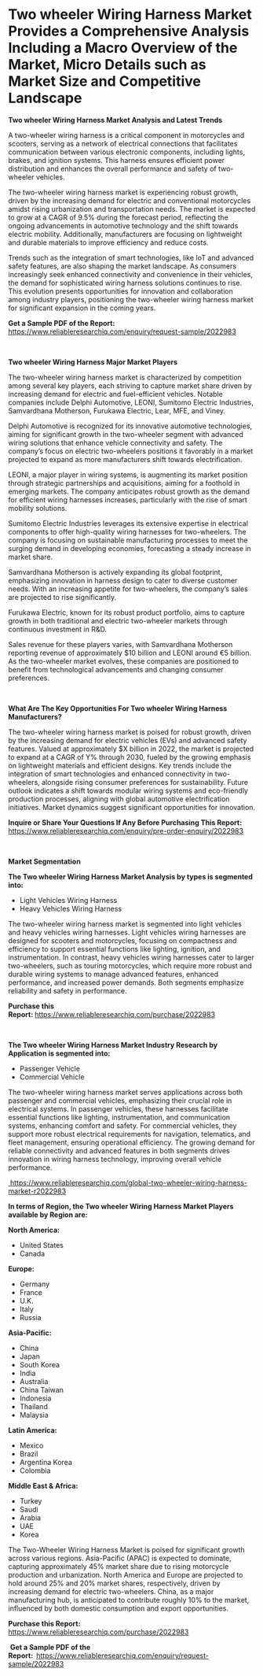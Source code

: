 <p><h1>Two wheeler Wiring Harness Market Provides a Comprehensive Analysis Including a Macro Overview of the Market, Micro Details such as Market Size and Competitive Landscape</h1></p><p><strong>Two wheeler Wiring Harness Market Analysis and Latest Trends</strong></p>
<p><p>A two-wheeler wiring harness is a critical component in motorcycles and scooters, serving as a network of electrical connections that facilitates communication between various electronic components, including lights, brakes, and ignition systems. This harness ensures efficient power distribution and enhances the overall performance and safety of two-wheeler vehicles.</p><p>The two-wheeler wiring harness market is experiencing robust growth, driven by the increasing demand for electric and conventional motorcycles amidst rising urbanization and transportation needs. The market is expected to grow at a CAGR of 9.5% during the forecast period, reflecting the ongoing advancements in automotive technology and the shift towards electric mobility. Additionally, manufacturers are focusing on lightweight and durable materials to improve efficiency and reduce costs.</p><p>Trends such as the integration of smart technologies, like IoT and advanced safety features, are also shaping the market landscape. As consumers increasingly seek enhanced connectivity and convenience in their vehicles, the demand for sophisticated wiring harness solutions continues to rise. This evolution presents opportunities for innovation and collaboration among industry players, positioning the two-wheeler wiring harness market for significant expansion in the coming years.</p></p>
<p><strong>Get a Sample PDF of the Report:&nbsp;</strong> <a href="https://www.reliableresearchiq.com/enquiry/request-sample/2022983?utm_campaign=2805&utm_medium=2&utm_source=Github&utm_content=ia&utm_term=15042025&utm_id=two-wheeler-wiring-harness">https://www.reliableresearchiq.com/enquiry/request-sample/2022983</a></p>
<p>&nbsp;</p>
<p><strong>Two wheeler Wiring Harness Major Market Players</strong></p>
<p><p>The two-wheeler wiring harness market is characterized by competition among several key players, each striving to capture market share driven by increasing demand for electric and fuel-efficient vehicles. Notable companies include Delphi Automotive, LEONI, Sumitomo Electric Industries, Samvardhana Motherson, Furukawa Electric, Lear, MFE, and Viney.</p><p>Delphi Automotive is recognized for its innovative automotive technologies, aiming for significant growth in the two-wheeler segment with advanced wiring solutions that enhance vehicle connectivity and safety. The company’s focus on electric two-wheelers positions it favorably in a market projected to expand as more manufacturers shift towards electrification.</p><p>LEONI, a major player in wiring systems, is augmenting its market position through strategic partnerships and acquisitions, aiming for a foothold in emerging markets. The company anticipates robust growth as the demand for efficient wiring harnesses increases, particularly with the rise of smart mobility solutions.</p><p>Sumitomo Electric Industries leverages its extensive expertise in electrical components to offer high-quality wiring harnesses for two-wheelers. The company is focusing on sustainable manufacturing processes to meet the surging demand in developing economies, forecasting a steady increase in market share.</p><p>Samvardhana Motherson is actively expanding its global footprint, emphasizing innovation in harness design to cater to diverse customer needs. With an increasing appetite for two-wheelers, the company’s sales are projected to rise significantly.</p><p>Furukawa Electric, known for its robust product portfolio, aims to capture growth in both traditional and electric two-wheeler markets through continuous investment in R&D.</p><p>Sales revenue for these players varies, with Samvardhana Motherson reporting revenue of approximately $10 billion and LEONI around €5 billion. As the two-wheeler market evolves, these companies are positioned to benefit from technological advancements and changing consumer preferences.</p></p>
<p>&nbsp;</p>
<p><strong>What Are The Key Opportunities For Two wheeler Wiring Harness Manufacturers?</strong></p>
<p><p>The two-wheeler wiring harness market is poised for robust growth, driven by the increasing demand for electric vehicles (EVs) and advanced safety features. Valued at approximately $X billion in 2022, the market is projected to expand at a CAGR of Y% through 2030, fueled by the growing emphasis on lightweight materials and efficient designs. Key trends include the integration of smart technologies and enhanced connectivity in two-wheelers, alongside rising consumer preferences for sustainability. Future outlook indicates a shift towards modular wiring systems and eco-friendly production processes, aligning with global automotive electrification initiatives. Market dynamics suggest significant opportunities for innovation.</p></p>
<p><strong>Inquire or Share Your Questions If Any Before Purchasing This Report:</strong> <a href="https://www.reliableresearchiq.com/enquiry/pre-order-enquiry/2022983?utm_campaign=2805&utm_medium=2&utm_source=Github&utm_content=ia&utm_term=15042025&utm_id=two-wheeler-wiring-harness">https://www.reliableresearchiq.com/enquiry/pre-order-enquiry/2022983</a></p>
<p>&nbsp;</p>
<p><strong>Market Segmentation</strong></p>
<p><strong>The Two wheeler Wiring Harness Market Analysis by types is segmented into:</strong></p>
<p><ul><li>Light Vehicles Wiring Harness</li><li>Heavy Vehicles Wiring Harness</li></ul></p>
<p><p>The two-wheeler wiring harness market is segmented into light vehicles and heavy vehicles wiring harnesses. Light vehicles wiring harnesses are designed for scooters and motorcycles, focusing on compactness and efficiency to support essential functions like lighting, ignition, and instrumentation. In contrast, heavy vehicles wiring harnesses cater to larger two-wheelers, such as touring motorcycles, which require more robust and durable wiring systems to manage advanced features, enhanced performance, and increased power demands. Both segments emphasize reliability and safety in performance.</p></p>
<p><strong>Purchase this Report:&nbsp;</strong><a href="https://www.reliableresearchiq.com/purchase/2022983?utm_campaign=2805&utm_medium=2&utm_source=Github&utm_content=ia&utm_term=15042025&utm_id=two-wheeler-wiring-harness">https://www.reliableresearchiq.com/purchase/2022983</a></p>
<p>&nbsp;</p>
<p><strong>The Two wheeler Wiring Harness Market Industry Research by Application is segmented into:</strong></p>
<p><ul><li>Passenger Vehicle</li><li>Commercial Vehicle</li></ul></p>
<p><p>The two-wheeler wiring harness market serves applications across both passenger and commercial vehicles, emphasizing their crucial role in electrical systems. In passenger vehicles, these harnesses facilitate essential functions like lighting, instrumentation, and communication systems, enhancing comfort and safety. For commercial vehicles, they support more robust electrical requirements for navigation, telematics, and fleet management, ensuring operational efficiency. The growing demand for reliable connectivity and advanced features in both segments drives innovation in wiring harness technology, improving overall vehicle performance.</p></p>
<p><a href="https://www.reliableresearchiq.com/global-two-wheeler-wiring-harness-market-r2022983?utm_campaign=2805&utm_medium=2&utm_source=Github&utm_content=ia&utm_term=15042025&utm_id=two-wheeler-wiring-harness">&nbsp;https://www.reliableresearchiq.com/global-two-wheeler-wiring-harness-market-r2022983</a></p>
<p><strong>In terms of Region, the Two wheeler Wiring Harness Market Players available by Region are:</strong></p>
<p>
    <p> <strong> North America: </strong>
        <ul>
            <li>United States</li>
            <li>Canada</li>
        </ul>
        </p> 
    <p> <strong> Europe: </strong>
        <ul>
            <li>Germany</li>
            <li>France</li>
            <li>U.K.</li>
            <li>Italy</li>
            <li>Russia</li>
        </ul>
        </p> 
    <p> <strong> Asia-Pacific: </strong>
        <ul>
            <li>China</li>
            <li>Japan</li>
            <li>South Korea</li>
            <li>India</li>
            <li>Australia</li>
            <li>China Taiwan</li>
            <li>Indonesia</li>
            <li>Thailand</li>
            <li>Malaysia</li>
        </ul>
        </p> 
    <p> <strong> Latin America: </strong>
        <ul>
            <li>Mexico</li>
            <li>Brazil</li>
            <li>Argentina Korea</li>
            <li>Colombia</li>
        </ul>
        </p> 
    <p> <strong> Middle East & Africa: </strong>
        <ul>
            <li>Turkey</li>
            <li>Saudi</li>
            <li>Arabia</li>
            <li>UAE</li>
            <li>Korea</li>
        </ul>
    </p>
    </p>
<p><p>The Two-Wheeler Wiring Harness Market is poised for significant growth across various regions. Asia-Pacific (APAC) is expected to dominate, capturing approximately 45% market share due to rising motorcycle production and urbanization. North America and Europe are projected to hold around 25% and 20% market shares, respectively, driven by increasing demand for electric two-wheelers. China, as a major manufacturing hub, is anticipated to contribute roughly 10% to the market, influenced by both domestic consumption and export opportunities.</p></p>
<p><strong>Purchase this Report: </strong><a href="https://www.reliableresearchiq.com/purchase/2022983?utm_campaign=2805&utm_medium=2&utm_source=Github&utm_content=ia&utm_term=15042025&utm_id=two-wheeler-wiring-harness">https://www.reliableresearchiq.com/purchase/2022983</a></p>
<p>&nbsp;<strong>Get a Sample PDF of the Report:&nbsp;&nbsp;</strong><a href="https://www.reliableresearchiq.com/enquiry/request-sample/2022983?utm_campaign=2805&utm_medium=2&utm_source=Github&utm_content=ia&utm_term=15042025&utm_id=two-wheeler-wiring-harness">https://www.reliableresearchiq.com/enquiry/request-sample/2022983</a></p>
<p><strong></strong></p>
<p><p></p><p></p><p></p></p>